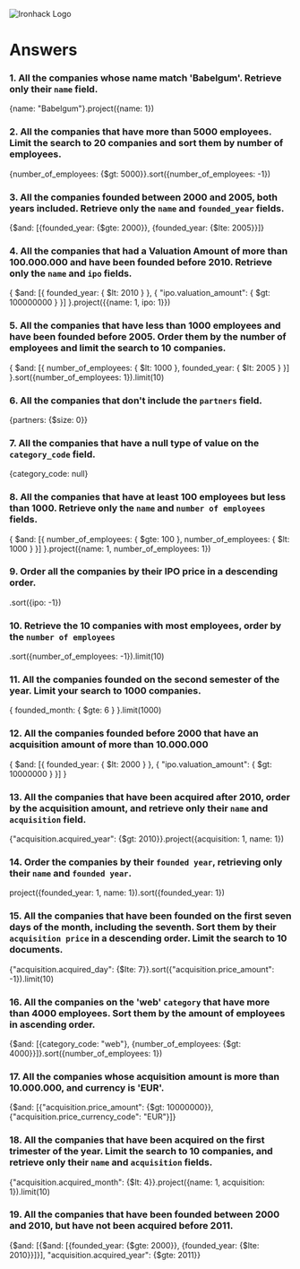 ![Ironhack Logo](https://i.imgur.com/1QgrNNw.png)

# Answers

### 1. All the companies whose name match 'Babelgum'. Retrieve only their `name` field.

{name: "Babelgum"}.project({name: 1})

### 2. All the companies that have more than 5000 employees. Limit the search to 20 companies and sort them by **number of employees**.

{number_of_employees: {$gt: 5000}}.sort({number_of_employees: -1})

### 3. All the companies founded between 2000 and 2005, both years included. Retrieve only the `name` and `founded_year` fields.

{$and: [{founded_year: {$gte: 2000}}, {founded_year: {$lte: 2005}}]}

### 4. All the companies that had a Valuation Amount of more than 100.000.000 and have been founded before 2010. Retrieve only the `name` and `ipo` fields.

{
$and: [{
founded_year: {
$lt: 2010
}
}, {
"ipo.valuation_amount": {
$gt: 100000000
}
}]
}.project({{name: 1, ipo: 1}})

### 5. All the companies that have less than 1000 employees and have been founded before 2005. Order them by the number of employees and limit the search to 10 companies.

{
$and: [{
number_of_employees: {
$lt: 1000
},
founded_year: {
$lt: 2005
}
}]
}.sort({number_of_employees: 1}).limit(10)

### 6. All the companies that don't include the `partners` field.

{partners: {$size: 0}}

### 7. All the companies that have a null type of value on the `category_code` field.

{category_code: null}

### 8. All the companies that have at least 100 employees but less than 1000. Retrieve only the `name` and `number of employees` fields.

{
$and: [{
number_of_employees: {
$gte: 100
},
number_of_employees: {
$lt: 1000
}
}]
}.project({name: 1, number_of_employees: 1})

### 9. Order all the companies by their IPO price in a descending order.

.sort({ipo: -1})

### 10. Retrieve the 10 companies with most employees, order by the `number of employees`

.sort({number_of_employees: -1}).limit(10)

### 11. All the companies founded on the second semester of the year. Limit your search to 1000 companies.

{
founded_month: {
$gte: 6
}
}.limit(1000)

### 12. All the companies founded before 2000 that have an acquisition amount of more than 10.000.000

{
$and: [{
founded_year: {
$lt: 2000
}
}, {
"ipo.valuation_amount": {
$gt: 10000000
}
}]
}

### 13. All the companies that have been acquired after 2010, order by the acquisition amount, and retrieve only their `name` and `acquisition` field.

{"acquisition.acquired_year": {$gt: 2010}}.project({acquisition: 1, name: 1})

### 14. Order the companies by their `founded year`, retrieving only their `name` and `founded year`.

project({founded_year: 1, name: 1}).sort({founded_year: 1})

### 15. All the companies that have been founded on the first seven days of the month, including the seventh. Sort them by their `acquisition price` in a descending order. Limit the search to 10 documents.

{"acquisition.acquired_day": {$lte: 7}}.sort({"acquisition.price_amount": -1}).limit(10)

### 16. All the companies on the 'web' `category` that have more than 4000 employees. Sort them by the amount of employees in ascending order.

{$and: [{category_code: "web"}, {number_of_employees: {$gt: 4000}}]}.sort({number_of_employees: 1})

### 17. All the companies whose acquisition amount is more than 10.000.000, and currency is 'EUR'.

{$and: [{"acquisition.price_amount": {$gt: 10000000}}, {"acquisition.price_currency_code": "EUR"}]}

### 18. All the companies that have been acquired on the first trimester of the year. Limit the search to 10 companies, and retrieve only their `name` and `acquisition` fields.

{"acquisition.acquired_month": {$lt: 4}}.project({name: 1, acquisition: 1}).limit(10)

### 19. All the companies that have been founded between 2000 and 2010, but have not been acquired before 2011.

{$and: [{$and: [{founded_year: {$gte: 2000}}, {founded_year: {$lte: 2010}}]}], "acquisition.acquired_year": {$gte: 2011}}
